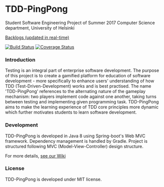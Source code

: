 # TDD-PingPong
Student Software Engineering Project of Summer 2017
Computer Science department, University of Helsinki

[Backlogs (updated in real-time)](https://docs.google.com/spreadsheets/d/1oqO2J4RRDCyBpzJ59NhVWd7xS4T7EJD3v13GNYg8hJ0/edit#gid=1798280658)

[![Build Status](https://travis-ci.org/tdd-pingis/tdd-pingpong.svg?branch=master)](https://travis-ci.org/tdd-pingis/tdd-pingpong)
[![Coverage Status](https://coveralls.io/repos/github/tdd-pingis/tdd-pingpong/badge.svg?branch=master)](https://coveralls.io/github/tdd-pingis/tdd-pingpong)

### Introduction
Testing is an integral part of enterprise software development. The purpose of this project is to create a gamified platform for education of software development - more specifically to enhance users' understanding of how TDD (Test-Driven-Development) works and is best practised. The name 'TDD-PingPong' references to the alternating nature of the gameplay mechanism: two players implement code against one another, taking turns between testing and implementing given programming task. TDD-PingPong aims to make the learning experience of TDD core principles more dynamic which further motivates students to learn software development.

### Development
TDD-PingPong is developed in Java 8 using Spring-boot's Web MVC framework. Dependency management is handled by Gradle. Project is structured following MVC (Model-View-Controller) design structure.  

For more details, [see our Wiki](https://github.com/tdd-pingis/tdd-pingpong/wiki)

### License
TDD-PingPong is developed under MIT license. 
